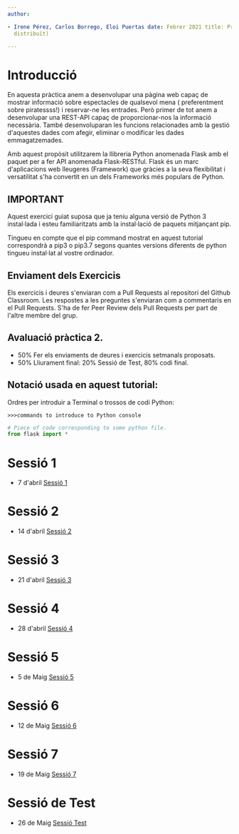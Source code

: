 ```yaml
---
author:

- Irene Pérez, Carlos Borrego, Eloi Puertas date: Febrer 2021 title: Pràctica 2 - Flask and Vue application (Software
  distribuït)

---
```


Introducció
============

En aquesta pràctica anem a desenvolupar una pàgina web capaç de mostrar informació sobre espectacles de qualsevol mena (
preferentment sobre piratessss!) i reservar-ne les entrades. Però primer de tot anem a desenvolupar una REST-API capaç
de proporcionar-nos la informació necessària. També desenvoluparan les funcions relacionades amb la gestió d'aquestes
dades com afegir, eliminar o modificar les dades emmagatzemades.

Amb aquest propòsit utilitzarem la llibreria Python anomenada Flask amb el paquet per a fer API anomenada Flask-RESTful.
Flask és un marc d'aplicacions web lleugeres (Framework) que gràcies a la seva flexibilitat i versatilitat s'ha
convertit en un dels Frameworks més populars de Python.

IMPORTANT
---------

Aquest exercici guiat suposa que ja teniu alguna versió de Python 3 instal·lada i esteu familiaritzats amb la
instal·lació de paquets mitjançant pip.

Tingueu en compte que el pip command mostrat en aquest tutorial correspondrà a pip3 o pip3.7 segons quantes versions
diferents de python tingueu instal·lat al vostre ordinador.

Enviament dels Exercicis
------------------------
Els exercicis i deures s'enviaran com a Pull Requests al repositori del Github Classroom. Les respostes a les preguntes
s'enviaran com a commentaris en el Pull Requests. S'ha de fer Peer Review dels Pull Requests per part de l'altre membre
del grup.

Avaluació pràctica 2.
---------------------------

- 50% Fer els enviaments de deures i exercicis setmanals proposats.
- 50% Lliurament final: 20% Sessió de Test, 80% codi final.

Notació usada en aquest tutorial:
-------------------------------

Ordres per introduir a Terminal o trossos de codi Python:

    >>>commands to introduce to Python console

```python
# Piece of code corresponding to some python file. 
from flask import *
```

Sessió 1
=========

- 7 d'abril [Sessió 1](https://github.com/SoftwareDistribuitUB/2021-Practica2/blob/main/Sessio_1.md)

Sessió 2
=========

- 14 d'abril [Sessió 2](https://github.com/SoftwareDistribuitUB/2021-Practica2/blob/main/Sessio_2.md)

Sessió 3
=========

- 21 d'abril [Sessió 3](https://github.com/SoftwareDistribuitUB/2021-Practica2/blob/main/Sessio_3.md)

Sessió 4
=========

- 28 d'abril [Sessió 4](https://github.com/SoftwareDistribuitUB/2021-Practica2/blob/main/Sessio_4.md)

Sessió 5
=========

- 5 de Maig [Sessió 5](https://github.com/SoftwareDistribuitUB/2021-Practica2/blob/main/Sessio_5.md)

Sessió 6
=========

- 12 de Maig [Sessió 6](https://github.com/SoftwareDistribuitUB/2021-Practica2/blob/main/Sessio_6.md)

Sessió 7
=========

- 19 de Maig [Sessió 7](https://github.com/SoftwareDistribuitUB/2021-Practica2/blob/main/Sessio_7.md)

Sessió de Test
=========

- 26 de Maig [Sessió Test](https://github.com/SoftwareDistribuitUB/2021-Practica2/blob/main/Sessio_Test.md)